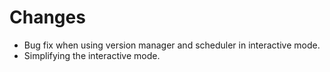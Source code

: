 # Changes

- Bug fix when using version manager and scheduler in interactive mode.
- Simplifying the interactive mode. 
